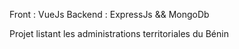 Front : VueJs
Backend : ExpressJs && MongoDb

Projet listant les administrations territoriales du Bénin

